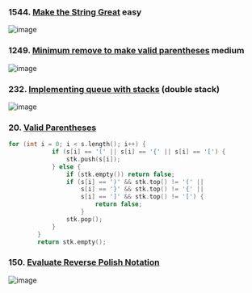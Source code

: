 ### 1544. [Make the String Great](https://leetcode.com/problems/make-the-string-great/description/) easy
![image](https://github.com/zyalin459/Leetcode/assets/143965223/306a3425-83ea-4e40-9b83-dc25b9f51a9f)

### 1249. [Minimum remove to make valid parentheses](https://leetcode.com/problems/minimum-remove-to-make-valid-parentheses/description/?envType=daily-question&envId=2024-04-06) medium
![image](https://github.com/zyalin459/Leetcode/assets/143965223/f8dbd77a-1f45-4ade-b04f-9d01406fe240)

### 232. [Implementing queue with stacks](https://leetcode.com/problems/implement-queue-using-stacks/description/) (double stack)
![image](https://github.com/zyalin459/Leetcode/assets/143965223/fe93526a-cf55-4f51-8f1f-6d4c966149dc)

### 20. [Valid Parentheses](https://leetcode.com/problems/valid-parentheses/description/)
```c++
for (int i = 0; i < s.length(); i++) {
            if (s[i] == '(' || s[i] == '{' || s[i] == '[') {
                stk.push(s[i]);
            } else {
                if (stk.empty()) return false;
                if (s[i] == ')' && stk.top() != '(' ||
                    s[i] == '}' && stk.top() != '{' ||
                    s[i] == ']' && stk.top() != '[') {
                        return false;
                    }
                stk.pop();
            } 
        }
        return stk.empty();
```

### 150. [Evaluate Reverse Polish Notation](https://leetcode.com/problems/evaluate-reverse-polish-notation/description/)
![image](https://github.com/zyalin459/Leetcode/assets/143965223/09ba02d2-ca3a-4ac5-898f-61287dff6778)




